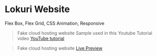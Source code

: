 # Lokuri Website

Flex Box, Flex Grid, CSS Animation, Responsive

> Fake cloud hosting website Sample used in this Youtube Tutorial video [YouTube tutorial](https://www.youtube.com/watch?v=p0bGHP-PXD4)

> Fake cloud hosting website [Live Preview](https://zen-carson-c10c9f.netlify.app)
